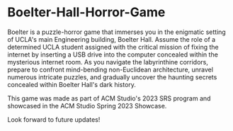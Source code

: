 # Boelter-Hall-Horror-Game

Boelter is a puzzle-horror game that immerses you in the enigmatic setting of UCLA's main Engineering building, Boelter Hall. Assume the role of a determined UCLA student assigned with the critical mission of fixing the internet by inserting a USB drive into the computer concealed within the mysterious internet room. As you navigate the labyrinthine corridors, prepare to confront mind-bending non-Euclidean architecture, unravel numerous intricate puzzles, and gradually uncover the haunting secrets concealed within Boelter Hall's dark history.

This game was made as part of ACM Studio's 2023 SRS program and showcased in the ACM Studio Spring 2023 Showcase.

Look forward to future updates!

